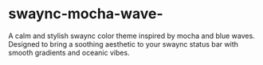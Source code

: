 # swaync-mocha-wave-
A calm and stylish swaync color theme inspired by mocha and blue waves. Designed to bring a soothing aesthetic to your swaync status bar with smooth gradients and oceanic vibes.
